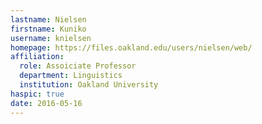 ```yaml
---
lastname: Nielsen
firstname: Kuniko
username: knielsen
homepage: https://files.oakland.edu/users/nielsen/web/
affiliation:
  role: Assoiciate Professor
  department: Linguistics
  institution: Oakland University
haspic: true
date: 2016-05-16
---
```

